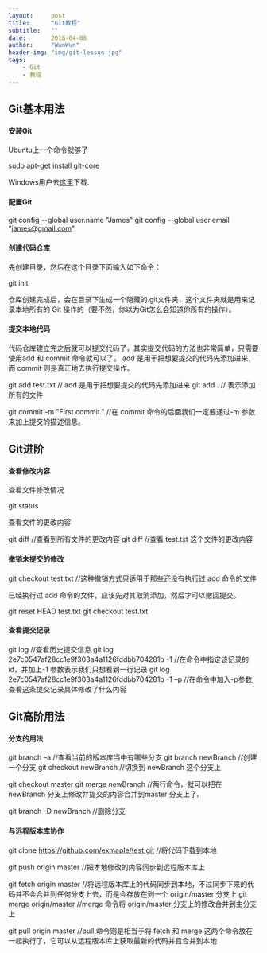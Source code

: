 ```yaml
---
layout:     post
title:      "Git教程"
subtitle:   ""
date:       2016-04-08
author:     "WunWun"
header-img: "img/git-lesson.jpg"
tags:
    - Git
    - 教程
---
```


## Git基本用法

#### 安装Git

Ubuntu上一个命令就够了

  sudo apt-get install git-core

Windows用户去[这里](http://msysgit.github.io/)下载.

#### 配置Git

  git config --global user.name "James"
  git config --global user.email "james@gmail.com"

#### 创建代码仓库

先创建目录，然后在这个目录下面输入如下命令：

  git init

仓库创建完成后，会在目录下生成一个隐藏的.git文件夹，这个文件夹就是用来记录本地所有的 Git 操作的（要不然，你以为Git怎么会知道你所有的操作）。

#### 提交本地代码

代码仓库建立完之后就可以提交代码了，其实提交代码的方法也非常简单，只需要使用add 和 commit 命令就可以了。 add 是用于把想要提交的代码先添加进来，而 commit 则是真正地去执行提交操作。

  git add test.txt // add 是用于把想要提交的代码先添加进来
  git add .        // 表示添加所有的文件

  git commit -m "First commit."  //在 commit 命令的后面我们一定要通过-m 参数来加上提交的描述信息。

## Git进阶

#### 查看修改内容

查看文件修改情况

  git status

查看文件的更改内容

  git diff //查看到所有文件的更改内容
  git diff   //查看 test.txt 这个文件的更改内容

#### 撤销未提交的修改

  git checkout test.txt  //这种撤销方式只适用于那些还没有执行过 add 命令的文件

已经执行过 add 命令的文件，应该先对其取消添加，然后才可以撤回提交。

  git reset HEAD test.txt
  git checkout test.txt 

#### 查看提交记录

  git log //查看历史提交信息
  git log 2e7c0547af28cc1e9f303a4a1126fddbb704281b -1 //在命令中指定该记录的 id，并加上-1 参数表示我们只想看到一行记录
  git log 2e7c0547af28cc1e9f303a4a1126fddbb704281b -1 –p //在命令中加入-p参数,查看这条提交记录具体修改了什么内容

## Git高阶用法

#### 分支的用法

  git branch –a //查看当前的版本库当中有哪些分支
  git branch newBranch //创建一个分支
  git checkout newBranch //切换到 newBranch 这个分支上

  git checkout master
  git merge newBranch //两行命令，就可以把在 newBranch 分支上修改并提交的内容合并到master 分支上了。

  git branch -D newBranch //删除分支

#### 与远程版本库协作

  git clone https://github.com/exmaple/test.git //将代码下载到本地

  git push origin master //把本地修改的内容同步到远程版本库上

  git fetch origin master //将远程版本库上的代码同步到本地，不过同步下来的代码并不会合并到任何分支上去，而是会存放在到一个 origin/master 分支上
  git merge origin/master //merge 命令将 origin/master 分支上的修改合并到主分支上

  git pull origin master //pull 命令则是相当于将 fetch 和 merge 这两个命令放在一起执行了，它可以从远程版本库上获取最新的代码并且合并到本地









